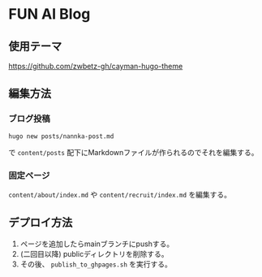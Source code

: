 # FUN AI Blog

## 使用テーマ

https://github.com/zwbetz-gh/cayman-hugo-theme

## 編集方法

### ブログ投稿

```
hugo new posts/nannka-post.md
```

で `content/posts` 配下にMarkdownファイルが作られるのでそれを編集する。

### 固定ページ

`content/about/index.md` や `content/recruit/index.md` を編集する。

## デプロイ方法

1. ページを追加したらmainブランチにpushする。
1. (二回目以降) publicディレクトリを削除する。
1. その後、 `publish_to_ghpages.sh` を実行する。